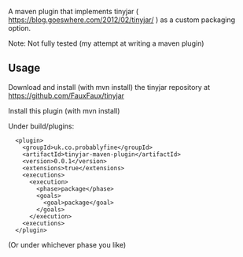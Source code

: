 A maven plugin that implements tinyjar ( https://blog.goeswhere.com/2012/02/tinyjar/ ) as a custom packaging option.

Note: Not fully tested (my attempt at writing a maven plugin)

## Usage

Download and install (with mvn install) the tinyjar repository at https://github.com/FauxFaux/tinyjar

Install this plugin (with mvn install)

Under build/plugins:

      <plugin>
        <groupId>uk.co.probablyfine</groupId>
        <artifactId>tinyjar-maven-plugin</artifactId>
        <version>0.0.1</version>
        <extensions>true</extensions>
        <executions>
          <execution>
            <phase>package</phase>
            <goals>
              <goal>package</goal>
            </goals>
          </execution>
        <executions>
      </plugin>

(Or under whichever phase you like)
